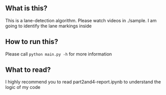 ## What is this?

This is a lane-detection algorithm. Please watch videos in ./sample. I am going to identify the lane markings inside

## How to run this?

Please call `python main.py -h` for more information

## What to read?

I highly recommend you to read part2and4-report.ipynb to understand the logic of my code
